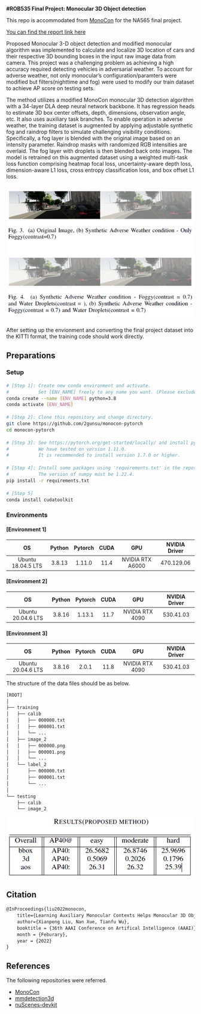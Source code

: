 **#ROB535 Final Project: Monocular 3D Object detection**

This repo is accommodated from [MonoCon](https://github.com/2gunsu/monocon-pytorch) for the NA565 final project. 

[You can find the report link here](https://github.com/Kgabel/Final-Project-ROB535-MONOCON/blob/c09d477149a8ffd56653db05a9f4e2a4ad64e8e4/Final_project_report.pdf)


Proposed Monocular 3-D object detection and modified monocular algorithm was implemented to calculate and localize 3D location of cars and their respective 3D bounding boxes in the input raw image data from camera. This project was a challenging problem as achieving a high accuracy required detecting vehicles in adversarial weather. To account for adverse weather, not only monocular’s configuration/paramters were modified but filters(nighttime and fog) were used to modify our train dataset to achieve AP score on testing sets.

The method utilizes a modified MonoCon monocular 3D detection algorithm with a 34-layer DLA deep neural network backbone. It has regression heads to estimate 3D box center offsets, depth, dimensions, observation angle, etc. It also uses auxiliary task branches. To enable operation in adverse weather, the training dataset is augmented by applying adjustable synthetic fog and raindrop filters to simulate challenging visibility conditions. Specifically, a fog layer is blended with the original image based on an intensity parameter. Raindrop masks with randomized RGB intensities are overlaid. The fog layer with droplets is then blended back onto images. The model is retrained on this augmented dataset using a weighted multi-task loss function comprising heatmap focal loss, uncertainty-aware depth loss, dimension-aware L1 loss, cross entropy classification loss, and box offset L1 loss.

![alt text](https://github.com/Kgabel/Final-Project-ROB535-MONOCON/blob/main/config/Screenshot%202023-12-31%2002154.png)

After setting up the envionment and converting the final project dataset into the KITTI format, the training code should work directly. 
## Preparations

### Setup
```bash
# [Step 1]: Create new conda environment and activate.
#           Set [ENV_NAME] freely to any name you want. (Please exclude the brackets.)
conda create --name [ENV_NAME] python=3.8
conda activate [ENV_NAME]

# [Step 2]: Clone this repository and change directory.
git clone https://github.com/2gunsu/monocon-pytorch
cd monocon-pytorch

# [Step 3]: See https://pytorch.org/get-started/locally/ and install pytorch for your environment.
#           We have tested on version 1.11.0.
#           It is recommended to install version 1.7.0 or higher.

# [Step 4]: Install some packages using 'requirements.txt' in the repository.
#           The version of numpy must be 1.22.4.
pip install -r requirements.txt

# [Step 5]
conda install cudatoolkit
```

### Environments

#### [Environment 1]
| OS                 | Python       | Pytorch      | CUDA         | GPU                   | NVIDIA Driver |
| :----------------: | :----------: | :----------: | :----------: | :-------------------: | :-----------: |
| Ubuntu 18.04.5 LTS | 3.8.13       | 1.11.0       | 11.4         | NVIDIA RTX A6000      | 470.129.06    |

#### [Environment 2]
| OS                 | Python       | Pytorch      | CUDA         | GPU                   | NVIDIA Driver |
| :----------------: | :----------: | :----------: | :----------: | :-------------------: | :-----------: |
| Ubuntu 20.04.6 LTS | 3.8.16       | 1.13.1       | 11.7         | NVIDIA RTX 4090       | 530.41.03     |

#### [Environment 3]
| OS                 | Python       | Pytorch      | CUDA         | GPU                   | NVIDIA Driver |
| :----------------: | :----------: | :----------: | :----------: | :-------------------: | :-----------: |
| Ubuntu 20.04.6 LTS | 3.8.16       | 2.0.1        | 11.8         | NVIDIA RTX 4090       | 530.41.03     |





The structure of the data files should be as below.
```bash
[ROOT]
│
├── training
│   ├── calib
│   │   ├── 000000.txt
│   │   ├── 000001.txt
│   │   └── ...
│   ├── image_2
│   │   ├── 000000.png
│   │   ├── 000001.png
│   │   └── ...
│   └── label_2
│       ├── 000000.txt
│       ├── 000001.txt
│       └── ...
│
└── testing
    ├── calib
    └── image_2
```
![alt text](https://github.com/Kgabel/Final-Project-ROB535-MONOCON/blob/main/config/Screenshot%202023-12-31%20015717.png)


## Citation
```latex
@InProceedings{liu2022monocon,
    title={Learning Auxiliary Monocular Contexts Helps Monocular 3D Object Detection},
    author={Xianpeng Liu, Nan Xue, Tianfu Wu},
    booktitle = {36th AAAI Conference on Artifical Intelligence (AAAI)},
    month = {Feburary},
    year = {2022}
}
```


## References
The following repositories were referred.  
- [MonoCon](https://github.com/Xianpeng919/MonoCon)
- [mmdetection3d](https://github.com/open-mmlab/mmdetection3d)
- [nuScenes-devkit](https://github.com/nutonomy/nuscenes-devkit)
